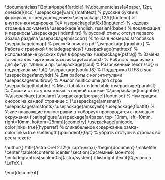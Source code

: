 \documentclass[12pt,a4paper]{article}
%\documentclass[a4paper, 12pt, oneside]{ncc}
\usepackage[warn]{mathtext}          % русские буквы в формулах, с предупреждением
\usepackage[T2A]{fontenc}            % внутренняя кодировка  TeX
\usepackage[utf8x]{inputenc}         % кодовая страница документа
\usepackage[english, russian]{babel} % локализация и переносы
\usepackage{indentfirst}   % русский стиль: отступ первого абзаца раздела
\usepackage{misccorr}      % точка в номерах заголовков
\usepackage{cmap}          % русский поиск в pdf
\usepackage{graphicx}      % Работа с графикой \includegraphics{}
\usepackage{mathtext}      % использование русских букв в формулах
\usepackage{psfrag}        % Замена тагов на eps картинкаx
\usepackage{caption2}      % Работа с подписями для фигур, таблиц и пр.
\usepackage{soul}          % Разряженный текст \so{} и подчеркивание \ul{}
\usepackage{soulutf8}      % Поддержка UTF8 в soul
\usepackage{fancyhdr}      % Для работы с колонтитулами
\usepackage{multirow}      % Аналог multicolumn для строк
\usepackage{ltxtable}      % Микс tabularx и longtable
\usepackage{paralist}      % Списки с отступом только в первой строчке
%\usepackage{longtable}
%\usepackage{tabularx}
\usepackage[perpage]{footmisc} % Нумерация сносок на каждой странице с 1
\usepackage{amsmath}
\usepackage{amsfonts}
\usepackage{amssymb}
\usepackage{floatflt}      % Узкие  плавающие  иллюстрации  в  <оборку>  производятся  с  помощью  окружения floatingfigure 
\usepackage[a4paper, top=10mm, left=10mm, right=10mm, bottom=25mm]{geometry}
\usepackage[unicode, colorlinks=true]{hyperref}  % кликабельное содержание.рамка-colorlinks=true
\setlength{\parindent}{0pt}  % убрать отступы в строках во всем тексте

\author{}
\title{Astra Orel 2.12\\(в картинках)}
\begin{document}
	\maketitle
	\center
	\tableofcontents
	\center
	\section{Системный монитор}	
	\includegraphics[scale=0.5]{astra/system}
    \flushright \textit{Сделано в \LaTeX.}
	
\end{document}

